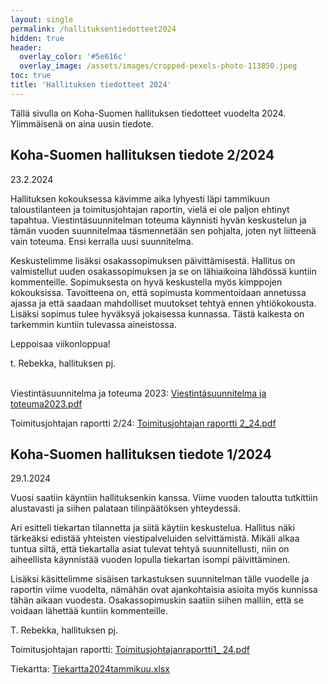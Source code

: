 ```yaml
---
layout: single
permalink: /hallituksentiedotteet2024
hidden: true
header:
  overlay_color: '#5e616c'
  overlay_image: /assets/images/cropped-pexels-photo-113850.jpeg
toc: true
title: 'Hallituksen tiedotteet 2024'
---
```


Tällä sivulla on Koha-Suomen hallituksen tiedotteet vuodelta 2024. Ylimmäisenä on aina uusin tiedote.

## Koha-Suomen hallituksen tiedote 2/2024

23.2.2024

Hallituksen kokouksessa kävimme aika lyhyesti läpi tammikuun taloustilanteen ja toimitusjohtajan raportin, vielä ei ole paljon ehtinyt tapahtua. Viestintäsuunnitelman toteuma käynnisti hyvän keskustelun ja tämän vuoden suunnitelmaa täsmennetään sen pohjalta, joten nyt liitteenä vain toteuma. Ensi kerralla uusi suunnitelma.

Keskustelimme lisäksi osakassopimuksen päivittämisestä. Hallitus on valmistellut uuden osakassopimuksen ja se on lähiaikoina lähdössä kuntiin kommenteille. Sopimuksesta on hyvä keskustella myös kimppojen kokouksissa. Tavoitteena on, että sopimusta kommentoidaan annetussa ajassa ja että saadaan mahdolliset muutokset tehtyä ennen yhtiökokousta. Lisäksi sopimus tulee hyväksyä jokaisessa kunnassa. Tästä kaikesta on tarkemmin kuntiin tulevassa aineistossa.

Leppoisaa viikonloppua!

t. Rebekka, hallituksen pj.<br /><br />


Viestintäsuunnitelma ja toteuma 2023: [Viestintäsuunnitelma ja toteuma2023.pdf](https://github.com/KohaSuomi/kohasuomi.github.io/files/14384189/Viestintasuunnitelmajatoteuma2023.pdf)

Toimitusjohtajan raportti 2/24: [Toimitusjohtajan raportti 2_24.pdf](https://github.com/KohaSuomi/kohasuomi.github.io/files/14384193/Toimitusjohtajanraportti2_24.pdf)


## Koha-Suomen hallituksen tiedote 1/2024

29.1.2024

Vuosi saatiin käyntiin hallituksenkin kanssa. Viime vuoden taloutta tutkittiin alustavasti ja siihen palataan tilinpäätöksen yhteydessä.

Ari esitteli tiekartan tilannetta ja siitä käytiin keskustelua. Hallitus näki tärkeäksi edistää yhteisten viestipalveluiden selvittämistä. Mikäli alkaa tuntua siltä, että tiekartalla asiat tulevat tehtyä suunnitellusti, niin on aiheellista käynnistää vuoden lopulla tiekartan isompi päivittäminen.

Lisäksi käsittelimme sisäisen tarkastuksen suunnitelman tälle vuodelle ja raportin viime vuodelta, nämähän ovat ajankohtaisia asioita myös kunnissa tähän aikaan vuodesta. Osakassopimuskin saatiin siihen malliin, että se voidaan lähettää kuntiin kommenteille.

T. Rebekka, hallituksen pj.

Toimitusjohtajan raportti: [Toimitusjohtajanraportti1_ 24.pdf](https://github.com/KohaSuomi/kohasuomi.github.io/files/14082662/Toimitusjohtajanraportti1_.24.pdf)

Tiekartta: [Tiekartta2024tammikuu.xlsx](https://github.com/KohaSuomi/kohasuomi.github.io/files/14082668/Tiekartta2024tammikuu.xlsx)
